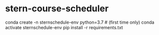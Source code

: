 # stern-course-scheduler

conda create -n sternschedule-env python=3.7 # (first time only)
conda activate sternschedule-env
pip install -r requirements.txt

